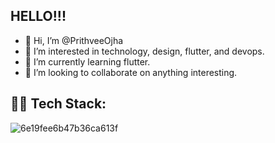 ## HELLO!!!

- 👋 Hi, I’m @PrithveeOjha
- 👀 I’m interested in technology, design, flutter, and devops.
- 🌱 I’m currently learning flutter.
- 💞️ I’m looking to collaborate on anything interesting.
  

## 🧑‍💻 Tech Stack:
![6e19fee6b47b36ca613f](https://github.com/user-attachments/assets/b704af05-af00-4c38-bea4-4c8ad60c3cb8)
